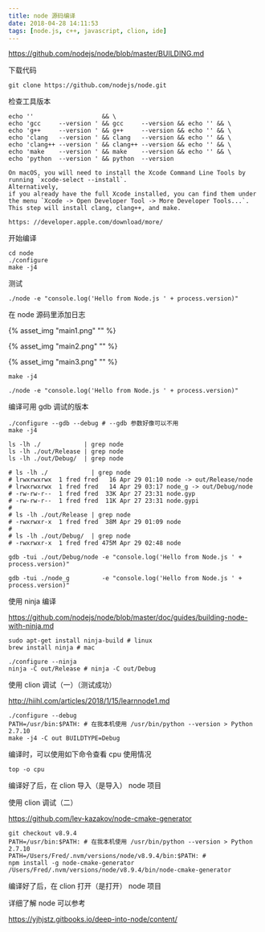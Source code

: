 ```yaml
---
title: node 源码编译
date: 2018-04-28 14:11:53
tags: [node.js, c++, javascript, clion, ide]
---
```


<https://github.com/nodejs/node/blob/master/BUILDING.md>

<!--more-->

下载代码

```
git clone https://github.com/nodejs/node.git
```

检查工具版本

```
echo ''                   && \
echo 'gcc     --version ' && gcc     --version && echo '' && \
echo 'g++     --version ' && g++     --version && echo '' && \
echo 'clang   --version ' && clang   --version && echo '' && \
echo 'clang++ --version ' && clang++ --version && echo '' && \
echo 'make    --version ' && make    --version && echo '' && \
echo 'python  --version ' && python  --version

On macOS, you will need to install the Xcode Command Line Tools by running `xcode-select --install`.
Alternatively,
if you already have the full Xcode installed, you can find them under the menu `Xcode -> Open Developer Tool -> More Developer Tools...`.
This step will install clang, clang++, and make.

https: //developer.apple.com/download/more/
```

开始编译

```
cd node
./configure
make -j4
```

测试

```
./node -e "console.log('Hello from Node.js ' + process.version)"
```

在 node 源码里添加日志

{% asset_img "main1.png" "" %}

{% asset_img "main2.png" "" %}

{% asset_img "main3.png" "" %}

```
make -j4

./node -e "console.log('Hello from Node.js ' + process.version)"
```


编译可用 gdb 调试的版本

```
./configure --gdb --debug # --gdb 参数好像可以不用
make -j4

ls -lh ./            | grep node
ls -lh ./out/Release | grep node
ls -lh ./out/Debug/  | grep node

# ls -lh ./            | grep node
# lrwxrwxrwx  1 fred fred   16 Apr 29 01:10 node -> out/Release/node
# lrwxrwxrwx  1 fred fred   14 Apr 29 03:17 node_g -> out/Debug/node
# -rw-rw-r--  1 fred fred  33K Apr 27 23:31 node.gyp
# -rw-rw-r--  1 fred fred  11K Apr 27 23:31 node.gypi
# 
# ls -lh ./out/Release | grep node
# -rwxrwxr-x  1 fred fred  38M Apr 29 01:09 node
# 
# ls -lh ./out/Debug/  | grep node
# -rwxrwxr-x  1 fred fred 475M Apr 29 02:48 node

gdb -tui ./out/Debug/node -e "console.log('Hello from Node.js ' + process.version)"

gdb -tui ./node_g         -e "console.log('Hello from Node.js ' + process.version)"
```

使用 ninja 编译

<https://github.com/nodejs/node/blob/master/doc/guides/building-node-with-ninja.md>

```
sudo apt-get install ninja-build # linux
brew install ninja # mac

./configure --ninja
ninja -C out/Release # ninja -C out/Debug 
```


使用 clion 调试（一）（测试成功）

<http://hiihl.com/articles/2018/1/15/learnnode1.md>

```
./configure --debug
PATH=/usr/bin:$PATH: # 在我本机使用 /usr/bin/python --version > Python 2.7.10
make -j4 -C out BUILDTYPE=Debug
```

编译时，可以使用如下命令查看 cpu 使用情况

`top -o cpu`

编译好了后，在 clion 导入（是导入） node 项目


使用 clion 调试（二）

<https://github.com/lev-kazakov/node-cmake-generator>

```
git checkout v8.9.4
PATH=/usr/bin:$PATH: # 在我本机使用 /usr/bin/python --version > Python 2.7.10
PATH=/Users/Fred/.nvm/versions/node/v8.9.4/bin:$PATH: # 
npm install -g node-cmake-generator
/Users/Fred/.nvm/versions/node/v8.9.4/bin/node-cmake-generator
```

编译好了后，在 clion 打开（是打开） node 项目


详细了解 node 可以参考

<https://yjhjstz.gitbooks.io/deep-into-node/content/>

